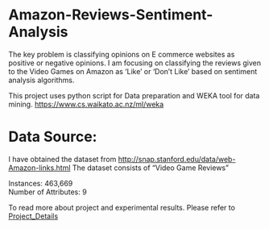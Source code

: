 # Amazon-Reviews-Sentiment-Analysis
The key problem is classifying opinions on E commerce websites as positive or negative opinions. I am focusing on classifying the reviews given to the Video Games on Amazon as ‘Like’ or ‘Don’t Like’ based on sentiment analysis algorithms.

This project uses python script for Data preparation and WEKA tool for data mining.
https://www.cs.waikato.ac.nz/ml/weka

# Data Source:
I have obtained the dataset from http://snap.stanford.edu/data/web-Amazon-links.html
The dataset consists of “Video Game Reviews”
	
Instances: 463,669	
Number of Attributes: 9

To read more about project and experimental results. Please refer to [Project_Details](https://github.com/mdashora/Amazon-Sentiment-Analysis/blob/master/Project_Details.pdf)